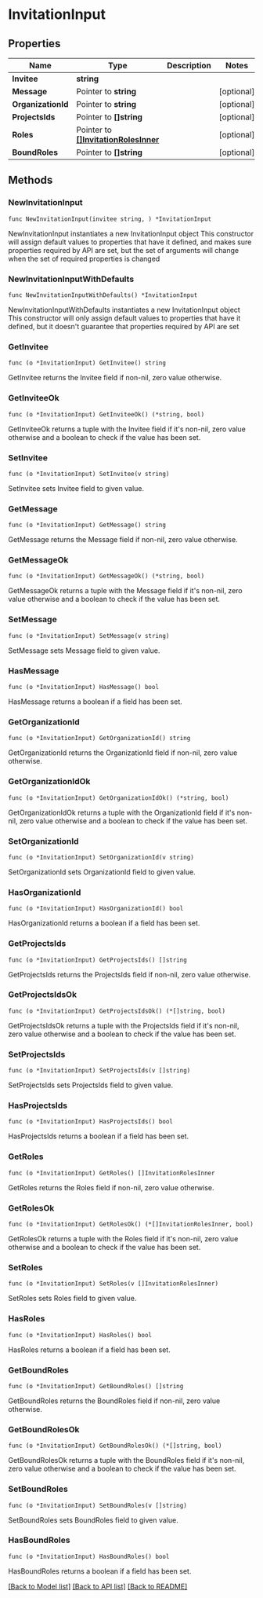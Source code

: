 # InvitationInput

## Properties

Name | Type | Description | Notes
------------ | ------------- | ------------- | -------------
**Invitee** | **string** |  | 
**Message** | Pointer to **string** |  | [optional] 
**OrganizationId** | Pointer to **string** |  | [optional] 
**ProjectsIds** | Pointer to **[]string** |  | [optional] 
**Roles** | Pointer to [**[]InvitationRolesInner**](InvitationRolesInner.md) |  | [optional] 
**BoundRoles** | Pointer to **[]string** |  | [optional] 

## Methods

### NewInvitationInput

`func NewInvitationInput(invitee string, ) *InvitationInput`

NewInvitationInput instantiates a new InvitationInput object
This constructor will assign default values to properties that have it defined,
and makes sure properties required by API are set, but the set of arguments
will change when the set of required properties is changed

### NewInvitationInputWithDefaults

`func NewInvitationInputWithDefaults() *InvitationInput`

NewInvitationInputWithDefaults instantiates a new InvitationInput object
This constructor will only assign default values to properties that have it defined,
but it doesn't guarantee that properties required by API are set

### GetInvitee

`func (o *InvitationInput) GetInvitee() string`

GetInvitee returns the Invitee field if non-nil, zero value otherwise.

### GetInviteeOk

`func (o *InvitationInput) GetInviteeOk() (*string, bool)`

GetInviteeOk returns a tuple with the Invitee field if it's non-nil, zero value otherwise
and a boolean to check if the value has been set.

### SetInvitee

`func (o *InvitationInput) SetInvitee(v string)`

SetInvitee sets Invitee field to given value.


### GetMessage

`func (o *InvitationInput) GetMessage() string`

GetMessage returns the Message field if non-nil, zero value otherwise.

### GetMessageOk

`func (o *InvitationInput) GetMessageOk() (*string, bool)`

GetMessageOk returns a tuple with the Message field if it's non-nil, zero value otherwise
and a boolean to check if the value has been set.

### SetMessage

`func (o *InvitationInput) SetMessage(v string)`

SetMessage sets Message field to given value.

### HasMessage

`func (o *InvitationInput) HasMessage() bool`

HasMessage returns a boolean if a field has been set.

### GetOrganizationId

`func (o *InvitationInput) GetOrganizationId() string`

GetOrganizationId returns the OrganizationId field if non-nil, zero value otherwise.

### GetOrganizationIdOk

`func (o *InvitationInput) GetOrganizationIdOk() (*string, bool)`

GetOrganizationIdOk returns a tuple with the OrganizationId field if it's non-nil, zero value otherwise
and a boolean to check if the value has been set.

### SetOrganizationId

`func (o *InvitationInput) SetOrganizationId(v string)`

SetOrganizationId sets OrganizationId field to given value.

### HasOrganizationId

`func (o *InvitationInput) HasOrganizationId() bool`

HasOrganizationId returns a boolean if a field has been set.

### GetProjectsIds

`func (o *InvitationInput) GetProjectsIds() []string`

GetProjectsIds returns the ProjectsIds field if non-nil, zero value otherwise.

### GetProjectsIdsOk

`func (o *InvitationInput) GetProjectsIdsOk() (*[]string, bool)`

GetProjectsIdsOk returns a tuple with the ProjectsIds field if it's non-nil, zero value otherwise
and a boolean to check if the value has been set.

### SetProjectsIds

`func (o *InvitationInput) SetProjectsIds(v []string)`

SetProjectsIds sets ProjectsIds field to given value.

### HasProjectsIds

`func (o *InvitationInput) HasProjectsIds() bool`

HasProjectsIds returns a boolean if a field has been set.

### GetRoles

`func (o *InvitationInput) GetRoles() []InvitationRolesInner`

GetRoles returns the Roles field if non-nil, zero value otherwise.

### GetRolesOk

`func (o *InvitationInput) GetRolesOk() (*[]InvitationRolesInner, bool)`

GetRolesOk returns a tuple with the Roles field if it's non-nil, zero value otherwise
and a boolean to check if the value has been set.

### SetRoles

`func (o *InvitationInput) SetRoles(v []InvitationRolesInner)`

SetRoles sets Roles field to given value.

### HasRoles

`func (o *InvitationInput) HasRoles() bool`

HasRoles returns a boolean if a field has been set.

### GetBoundRoles

`func (o *InvitationInput) GetBoundRoles() []string`

GetBoundRoles returns the BoundRoles field if non-nil, zero value otherwise.

### GetBoundRolesOk

`func (o *InvitationInput) GetBoundRolesOk() (*[]string, bool)`

GetBoundRolesOk returns a tuple with the BoundRoles field if it's non-nil, zero value otherwise
and a boolean to check if the value has been set.

### SetBoundRoles

`func (o *InvitationInput) SetBoundRoles(v []string)`

SetBoundRoles sets BoundRoles field to given value.

### HasBoundRoles

`func (o *InvitationInput) HasBoundRoles() bool`

HasBoundRoles returns a boolean if a field has been set.


[[Back to Model list]](../README.md#documentation-for-models) [[Back to API list]](../README.md#documentation-for-api-endpoints) [[Back to README]](../README.md)


